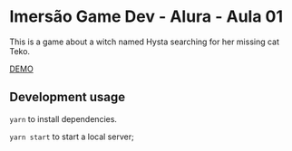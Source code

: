 # Imersão Game Dev - Alura - Aula 01

This is a game about a witch named Hysta searching for her missing cat Teko.

[DEMO](http://daniofilho.com.br/estudo/imersao-game-dev-alura/aula01/)

## Development usage

`yarn` to install dependencies.

`yarn start` to start a local server;
